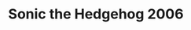 ---
layout: video
series: Angry Video Game Nerd
season: 11
episode: 145
title: "Sonic the Hedgehog 2006"
permalink: /avgn/episode-145
video_info:
  - youtube;YouTube;Sr_rd6DpxM0
release_date: 2017-04-20
mike_notes:
toggle: off
platforms:
  - Xbox 360
short_platforms:
  - X360
games:
  - Sonic the Hedgehog
---